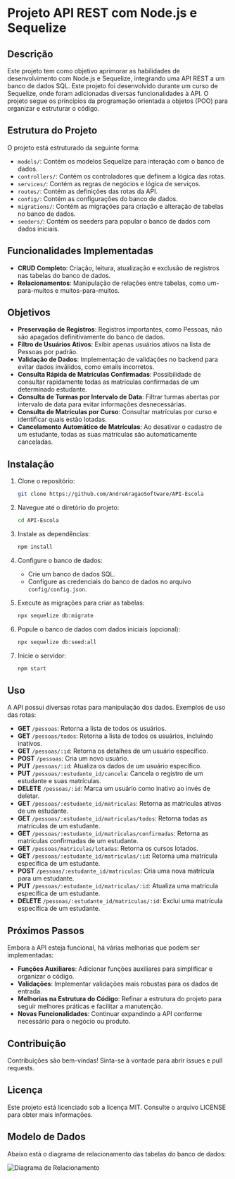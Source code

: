 # Projeto API REST com Node.js e Sequelize

## Descrição

Este projeto tem como objetivo aprimorar as habilidades de desenvolvimento com Node.js e Sequelize, integrando uma API REST a um banco de dados SQL. Este projeto foi desenvolvido durante um curso de Sequelize, onde foram adicionadas diversas funcionalidades à API. O projeto segue os princípios da programação orientada a objetos (POO) para organizar e estruturar o código.

## Estrutura do Projeto

O projeto está estruturado da seguinte forma:

- `models/`: Contém os modelos Sequelize para interação com o banco de dados.
- `controllers/`: Contém os controladores que definem a lógica das rotas.
- `services/`: Contém as regras de negócios e lógica de serviços.
- `routes/`: Contém as definições das rotas da API.
- `config/`: Contém as configurações do banco de dados.
- `migrations/`: Contém as migrações para criação e alteração de tabelas no banco de dados.
- `seeders/`: Contém os seeders para popular o banco de dados com dados iniciais.

## Funcionalidades Implementadas

- **CRUD Completo**: Criação, leitura, atualização e exclusão de registros nas tabelas do banco de dados.
- **Relacionamentos**: Manipulação de relações entre tabelas, como um-para-muitos e muitos-para-muitos.

## Objetivos

- **Preservação de Registros**: Registros importantes, como Pessoas, não são apagados definitivamente do banco de dados.
- **Filtro de Usuários Ativos**: Exibir apenas usuários ativos na lista de Pessoas por padrão.
- **Validação de Dados**: Implementação de validações no backend para evitar dados inválidos, como emails incorretos.
- **Consulta Rápida de Matrículas Confirmadas**: Possibilidade de consultar rapidamente todas as matrículas confirmadas de um determinado estudante.
- **Consulta de Turmas por Intervalo de Data**: Filtrar turmas abertas por intervalo de data para evitar informações desnecessárias.
- **Consulta de Matrículas por Curso**: Consultar matrículas por curso e identificar quais estão lotadas.
- **Cancelamento Automático de Matrículas**: Ao desativar o cadastro de um estudante, todas as suas matrículas são automaticamente canceladas.

## Instalação

1. Clone o repositório:
    ```sh
    git clone https://github.com/AndreAragaoSoftware/API-Escola
    ```

2. Navegue até o diretório do projeto:
    ```sh
    cd API-Escola
    ```

3. Instale as dependências:
    ```sh
    npm install
    ```

4. Configure o banco de dados:
    - Crie um banco de dados SQL.
    - Configure as credenciais do banco de dados no arquivo `config/config.json`.

5. Execute as migrações para criar as tabelas:
    ```sh
    npx sequelize db:migrate
    ```

6. Popule o banco de dados com dados iniciais (opcional):
    ```sh
    npx sequelize db:seed:all
    ```

7. Inicie o servidor:
    ```sh
    npm start
    ```

## Uso

A API possui diversas rotas para manipulação dos dados. Exemplos de uso das rotas:

- **GET** `/pessoas`: Retorna a lista de todos os usuários.
- **GET** `/pessoas/todos`: Retorna a lista de todos os usuários, incluindo inativos.
- **GET** `/pessoas/:id`: Retorna os detalhes de um usuário específico.
- **POST** `/pessoas`: Cria um novo usuário.
- **PUT** `/pessoas/:id`: Atualiza os dados de um usuário específico.
- **PUT** `/pessoas/:estudante_id/cancela`: Cancela o registro de um estudante e suas matrículas.
- **DELETE** `/pessoas/:id`: Marca um usuário como inativo ao invés de deletar.
- **GET** `/pessoas/:estudante_id/matriculas`: Retorna as matrículas ativas de um estudante.
- **GET** `/pessoas/:estudante_id/matriculas/todos`: Retorna todas as matrículas de um estudante.
- **GET** `/pessoas/:estudante_id/matriculas/confirmadas`: Retorna as matrículas confirmadas de um estudante.
- **GET** `/pessoas/matriculas/lotadas`: Retorna os cursos lotados.
- **GET** `/pessoas/:estudante_id/matriculas/:id`: Retorna uma matrícula específica de um estudante.
- **POST** `/pessoas/:estudante_id/matriculas`: Cria uma nova matrícula para um estudante.
- **PUT** `/pessoas/:estudante_id/matriculas/:id`: Atualiza uma matrícula específica de um estudante.
- **DELETE** `/pessoas/:estudante_id/matriculas/:id`: Exclui uma matrícula específica de um estudante.

## Próximos Passos

Embora a API esteja funcional, há várias melhorias que podem ser implementadas:

- **Funções Auxiliares**: Adicionar funções auxiliares para simplificar e organizar o código.
- **Validações**: Implementar validações mais robustas para os dados de entrada.
- **Melhorias na Estrutura do Código**: Refinar a estrutura do projeto para seguir melhores práticas e facilitar a manutenção.
- **Novas Funcionalidades**: Continuar expandindo a API conforme necessário para o negócio ou produto.

## Contribuição

Contribuições são bem-vindas! Sinta-se à vontade para abrir issues e pull requests.

## Licença

Este projeto está licenciado sob a licença MIT. Consulte o arquivo LICENSE para obter mais informações.

## Modelo de Dados

Abaixo está o diagrama de relacionamento das tabelas do banco de dados:

![Diagrama de Relacionamento](path/to/image.png)
